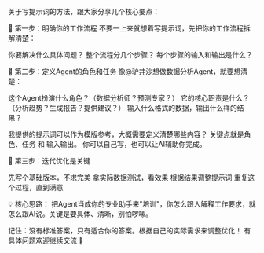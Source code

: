 关于写提示词的方法，跟大家分享几个核心要点：

🎯 第一步：明确你的工作流程
不要一上来就想着写提示词，先把你的工作流程拆解清楚：

你要解决什么具体问题？
整个流程分几个步骤？
每个步骤的输入和输出是什么？

📝 第二步：定义Agent的角色和任务
像@驴井沙想做数据分析Agent，就要想清楚：

这个Agent扮演什么角色？（数据分析师？预测专家？）
它的核心职责是什么？（分析趋势？生成报告？提供建议？）
输入什么格式的数据，输出什么样的结果？

我提供的提示词可以作为模版参考，大概需要定义清楚哪些内容？
关键点就是角色、任务 和 输入输出。
你可以自己写，也可以让AI辅助你完成。

🔄 第三步：迭代优化是关键

先写个基础版本，不求完美
拿实际数据测试，看效果
根据结果调整提示词
重复这个过程，直到满意

💡 核心思路：
把Agent当成你的专业助手来"培训"，你怎么跟人解释工作要求，就怎么跟AI说。关键是要具体、清晰，别怕啰嗦。

记住：没有标准答案，只有适合你的答案。根据自己的实际需求来调整优化！
有具体问题欢迎继续交流 🚀